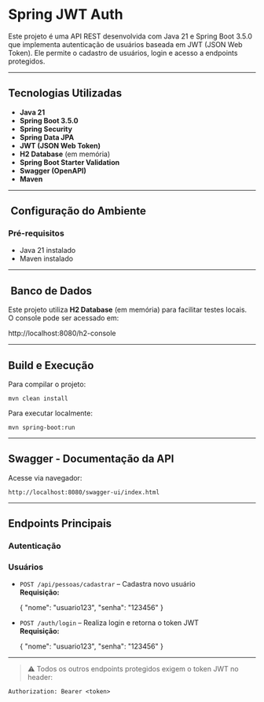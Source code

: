 # Spring JWT Auth

Este projeto é uma API REST desenvolvida com Java 21 e Spring Boot 3.5.0 que implementa autenticação de usuários baseada em JWT (JSON Web Token). Ele permite o cadastro de usuários, login e acesso a endpoints protegidos.

---

##  Tecnologias Utilizadas

- **Java 21**
- **Spring Boot 3.5.0**
- **Spring Security**
- **Spring Data JPA**
- **JWT (JSON Web Token)**
- **H2 Database** (em memória)
- **Spring Boot Starter Validation**
- **Swagger (OpenAPI)**
- **Maven**

---

## ️ Configuração do Ambiente

### Pré-requisitos

- Java 21 instalado
- Maven instalado

---

## ️ Banco de Dados

Este projeto utiliza **H2 Database** (em memória) para facilitar testes locais.  
O console pode ser acessado em:

http://localhost:8080/h2-console

---

## Build e Execução

Para compilar o projeto:

    mvn clean install

Para executar localmente:

    mvn spring-boot:run

---

##  Swagger - Documentação da API

Acesse via navegador:

    http://localhost:8080/swagger-ui/index.html

---

##  Endpoints Principais

###  Autenticação

###  Usuários

- `POST /api/pessoas/cadastrar` – Cadastra novo usuário  
  **Requisição:**

  {
  "nome": "usuario123",
  "senha": "123456"
  }

- `POST /auth/login` – Realiza login e retorna o token JWT  
  **Requisição:**

  {
  "nome": "usuario123",
  "senha": "123456"
  }

---

> ⚠️ Todos os outros endpoints protegidos exigem o token JWT no header:

    Authorization: Bearer <token>
